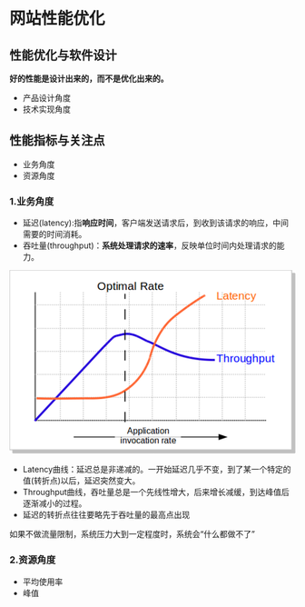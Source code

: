 # 网站性能优化
## 性能优化与软件设计
**好的性能是设计出来的，而不是优化出来的。**  

- 产品设计角度
- 技术实现角度

## 性能指标与关注点
- 业务角度
- 资源角度

### 1.业务角度
- 延迟(latency):指**响应时间**，客户端发送请求后，到收到该请求的响应，中间需要的时间消耗。
- 吞吐量(throughput)：**系统处理请求的速率**，反映单位时间内处理请求的能力。  

![](img/延迟和吞吐量.png)  

- Latency曲线：延迟总是非递减的。一开始延迟几乎不变，到了某一个特定的值(转折点)以后，延迟突然变大。
- Throughput曲线，吞吐量总是一个先线性增大，后来增长减缓，到达峰值后逐渐减小的过程。  
- 延迟的转折点往往要略先于吞吐量的最高点出现  

如果不做流量限制，系统压力大到一定程度时，系统会“什么都做不了”  

### 2.资源角度
- 平均使用率
- 峰值